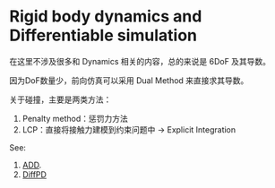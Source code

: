 # Rigid body dynamics and Differentiable simulation

在这里不涉及很多和 Dynamics 相关的内容，总的来说是 6DoF 及其导数。

因为DoF数量少，前向仿真可以采用 Dual Method 来直接求其导数。

关于碰撞，主要是两类方法：

1. Penalty method：惩罚力方法
2. LCP：直接将接触力建模到约束问题中 -> Explicit Integration

See:

1. [ADD](../../Papers/_articles/TOG/20-ADD.md).
2. [DiffPD](../../Papers/_articles/TOG/21-DiffPD.md)

